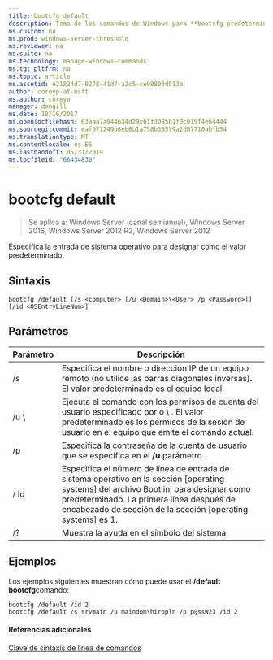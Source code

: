 ```yaml
---
title: bootcfg default
description: Tema de los comandos de Windows para **bootcfg predeterminada** -especifica la entrada de sistema operativo para designar como el valor predeterminado.
ms.custom: na
ms.prod: windows-server-threshold
ms.reviewer: na
ms.suite: na
ms.technology: manage-windows-commands
ms.tgt_pltfrm: na
ms.topic: article
ms.assetid: e21824d7-8278-41d7-a2c5-ce09803d513a
author: coreyp-at-msft
ms.author: coreyp
manager: dongill
ms.date: 10/16/2017
ms.openlocfilehash: 63aaa7a044634d29c61f3085b1f0c015f4e64444
ms.sourcegitcommit: eaf071249b6eb6b1a758b38579a2d87710abfb54
ms.translationtype: MT
ms.contentlocale: es-ES
ms.lasthandoff: 05/31/2019
ms.locfileid: "66434830"
---
```

# <a name="bootcfg-default"></a>bootcfg default

>Se aplica a: Windows Server (canal semianual), Windows Server 2016, Windows Server 2012 R2, Windows Server 2012

Especifica la entrada de sistema operativo para designar como el valor predeterminado.

## <a name="syntax"></a>Sintaxis
```
bootcfg /default [/s <computer> [/u <Domain>\<User> /p <Password>]] [/id <OSEntryLineNum>]
```
## <a name="parameters"></a>Parámetros

|      Parámetro       |                                                                                             Descripción                                                                                              |
|----------------------|------------------------------------------------------------------------------------------------------------------------------------------------------------------------------------------------------|
|    /s <computer>     |                                          Especifica el nombre o dirección IP de un equipo remoto (no utilice las barras diagonales inversas). El valor predeterminado es el equipo local.                                          |
| /u <Domain>\\<User>  | Ejecuta el comando con los permisos de cuenta del usuario especificado por <User> o <Domain> \\ <User>. El valor predeterminado es los permisos de la sesión de usuario en el equipo que emite el comando actual. |
|    /p <Password>     |                                                        Especifica la contraseña de la cuenta de usuario que se especifica en el **/u** parámetro.                                                         |
| / Id <OSEntryLineNum> | Especifica el número de línea de entrada de sistema operativo en la sección [operating systems] del archivo Boot.ini para designar como predeterminado. La primera línea después de encabezado de sección de la sección [operating systems] es 1.  |
|          /?          |                                                                                 Muestra la ayuda en el símbolo del sistema.                                                                                 |

## <a name="BKMK_examples"></a>Ejemplos
Los ejemplos siguientes muestran cómo puede usar el **/default bootcfg**comando:
```
bootcfg /default /id 2
bootcfg /default /s srvmain /u maindom\hiropln /p p@ssW23 /id 2
```
#### <a name="additional-references"></a>Referencias adicionales
[Clave de sintaxis de línea de comandos](command-line-syntax-key.md)
